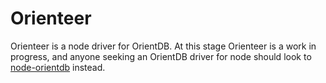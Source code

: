 # Orienteer

Orienteer is a node driver for OrientDB.  At this stage Orienteer is a work in progress, and anyone seeking an OrientDB driver for node should look to [node-orientdb](https://github.com/gabipetrovay/node-orientdb) instead.

